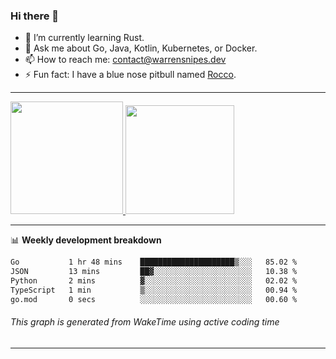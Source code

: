 ### Hi there 👋

- 🌱 I’m currently learning Rust.
- 💬 Ask me about Go, Java, Kotlin, Kubernetes, or Docker.
- 📫 How to reach me: contact@warrensnipes.dev
- ⚡ Fun fact: I have a blue nose pitbull named [Rocco](https://i.imgur.com/iLsSCKu.jpg).

-------


<a href="https://github.com/LockedThread/LockedThread">
  <img height="180em" src="https://github-readme-stats.vercel.app/api?username=LockedThread&theme=transparent&bg_color=00000000&show_icons=true&count_private=true" />
  <img height="174em" src="https://github-readme-stats.vercel.app/api/top-langs?username=LockedThread&theme=transparent&layout=compact&hide_progress=true&bg_color=00000000" />
  </a>

-------

📊 **Weekly development breakdown**
<!--START_SECTION:waka-->

```txt
Go           1 hr 48 mins    █████████████████████▒░░░   85.02 %
JSON         13 mins         ██▓░░░░░░░░░░░░░░░░░░░░░░   10.38 %
Python       2 mins          ▓░░░░░░░░░░░░░░░░░░░░░░░░   02.02 %
TypeScript   1 min           ▒░░░░░░░░░░░░░░░░░░░░░░░░   00.94 %
go.mod       0 secs          ░░░░░░░░░░░░░░░░░░░░░░░░░   00.60 %
```

<!--END_SECTION:waka-->
###### *This graph is generated from WakeTime using active coding time*
-------
